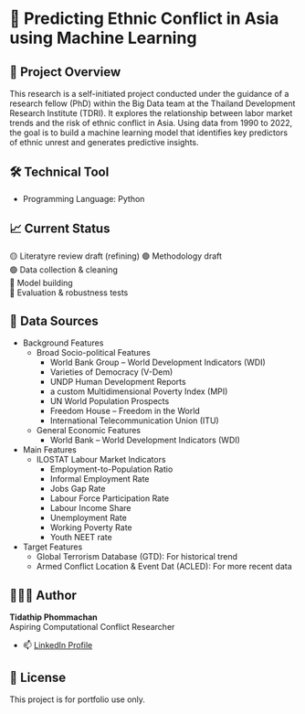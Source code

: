 # 📘 Predicting Ethnic Conflict in Asia using Machine Learning

## 🧠 Project Overview
This research is a self-initiated project conducted under the guidance of a research fellow (PhD) within the Big Data team at the Thailand Development Research Institute (TDRI). It explores the relationship between labor market trends and the risk of ethnic conflict in Asia. Using data from 1990 to 2022, the goal is to build a machine learning model that identifies key predictors of ethnic unrest and generates predictive insights.

## 🛠️ Technical Tool
- Programming Language: Python

## 📈 Current Status
🟡 Literatyre review draft (refining)
🟢 Methodology draft   
🟢 Data collection & cleaning  
🔴 Model building  
🔴 Evaluation & robustness tests

## 📰 Data Sources
- Background Features
  - Broad Socio-political Features
     - World Bank Group – World Development Indicators (WDI)
     - Varieties of Democracy (V-Dem)
     - UNDP Human Development Reports
     - a custom Multidimensional Poverty Index (MPI)
     - UN World Population Prospects
     - Freedom House – Freedom in the World
     - International Telecommunication Union (ITU)
  - General Economic Features
     - World Bank – World Development Indicators (WDI)
- Main Features
  - ILOSTAT Labour Market Indicators
     - Employment-to-Population Ratio
     - Informal Employment Rate
     - Jobs Gap Rate
     - Labour Force Participation Rate
     - Labour Income Share
     - Unemployment Rate
     - Working Poverty Rate
     - Youth NEET rate
- Target Features
  - Global Terrorism Database (GTD): For historical trend
  - Armed Conflict Location & Event Dat (ACLED): For more recent data 

## 👩🏻‍💻 Author
**Tidathip Phommachan**  
Aspiring Computational Conflict Researcher  
- 📫 [LinkedIn Profile](https://www.linkedin.com/in/tidathip-phommachan-4653a1335/)

## 📌 License
This project is for portfolio use only.
